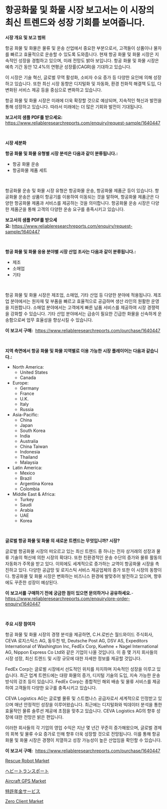 <p><h1>항공화물 및 화물 시장 보고서는 이 시장의 최신 트렌드와 성장 기회를 보여줍니다.</h1></p><p><strong>시장 개요 및 보고 범위</strong></p>
<p><p>항공 화물 및 화물은 물류 및 운송 산업에서 중요한 부분으로서, 고객들이 상품이나 물자를 빠르고 효율적으로 운송할 수 있도록 도와줍니다. 현재 항공 화물 및 화물 시장은 지속적인 성장을 경험하고 있으며, 미래 전망도 밝아 보입니다. 항공 화물 및 화물 시장은 예측 기간 동안 12.4%의 연평균 성장률(CAGR)을 기대하고 있습니다.</p><p>이 시장은 기술 혁신, 글로벌 무역 활성화, 소비자 수요 증가 등 다양한 요인에 의해 성장하고 있습니다. 또한 최신 시장 동향은 디지털화 및 자동화, 환경 친화적 해결책 도입, 다변화된 서비스 제공 등을 중심으로 변화하고 있습니다.</p><p>항공 화물 및 화물 시장은 미래에 더욱 확장할 것으로 예상되며, 지속적인 혁신과 발전을 통해 성장하고 있습니다. 따라서 미래에는 더 많은 기회와 발전이 기대됩니다.</p></p>
<p><strong>보고서의 샘플 PDF를 받으세요:</strong> <a href="https://www.reliableresearchreports.com/enquiry/request-sample/1640447">https://www.reliableresearchreports.com/enquiry/request-sample/1640447</a></p>
<p>&nbsp;</p>
<p><strong>시장 세분화</strong></p>
<p><strong>항공 화물 및 화물 유형별 시장 분석은 다음과 같이 분류됩니다.:</strong></p>
<p><ul><li>항공 화물 운송</li><li>항공화물 제품 세트</li></ul></p>
<p>&nbsp;</p>
<p><p>항공화물 운송 및 화물 시장 유형은 항공화물 운송, 항공화물 제품군 등이 있습니다. 항공화물 운송은 상품이 항공기를 이용하여 이동되는 것을 말하며, 항공화물 제품군은 다양한 항공화물 제품과 서비스를 제공하는 것을 의미합니다. 항공화물 운송 시장은 다양한 제품군을 통해 고객의 다양한 운송 요구를 충족시키고 있습니다.</p></p>
<p><strong>보고서의 샘플 PDF를 받으세요:</strong>&nbsp;<a href="https://www.reliableresearchreports.com/enquiry/request-sample/1640447">https://www.reliableresearchreports.com/enquiry/request-sample/1640447</a></p>
<p>&nbsp;</p>
<p><strong> 항공 화물 및 화물 응용 분야별 시장 산업 조사는 다음과 같이 분류됩니다.:</strong></p>
<p><ul><li>제조</li><li>소매업</li><li>기타</li></ul></p>
<p>&nbsp;</p>
<p><p>항공 화물 및 화물 시장은 제조업, 소매업, 기타 산업 등 다양한 분야에 적용됩니다. 제조업 분야에서는 원자재 및 부품을 빠르고 효율적으로 공급하며 생산 라인의 원활한 운영을 지원합니다. 소매업 분야에서는 고객에게 빠른 납품 서비스를 제공하여 시장 경쟁력을 강화할 수 있습니다. 기타 산업 분야에서는 급송이 필요한 긴급한 화물을 신속하게 운송함으로써 업무 효율성을 향상시킬 수 있습니다.</p></p>
<p><strong>이 보고서 구매:</strong>&nbsp; <a href="https://www.reliableresearchreports.com/purchase/1640447">https://www.reliableresearchreports.com/purchase/1640447</a></p>
<p>&nbsp;</p>
<p><strong>지역 측면에서 항공 화물 및 화물 지역별로 이용 가능한 시장 플레이어는 다음과 같습니다.:</strong></p>
<p><ul>
    <li>
        North America:
        <ul>
            <li>United States</li>
            <li>Canada</li>
        </ul>
    </li>
    <li>
        Europe:
        <ul>
            <li>Germany</li>
            <li>France</li>
            <li>U.K.</li>
            <li>Italy</li>
            <li>Russia</li>
        </ul>
    </li>
    <li>
        Asia-Pacific:
        <ul>
            <li>China</li>
            <li>Japan</li>
            <li>South Korea</li>
            <li>India</li>
            <li>Australia</li>
            <li>China Taiwan</li>
            <li>Indonesia</li>
            <li>Thailand</li>
            <li>Malaysia</li>
        </ul>
    </li>
    <li>
        Latin America:
        <ul>
            <li>Mexico</li>
            <li>Brazil</li>
            <li>Argentina Korea</li>
            <li>Colombia</li>
        </ul>
    </li>
    <li>
        Middle East & Africa:
        <ul>
            <li>Turkey</li>
            <li>Saudi</li>
            <li>Arabia</li>
            <li>UAE</li>
            <li>Korea</li>
        </ul>
    </li>
    </ul></p>
<p>&nbsp;</p>
<p><strong>글로벌 항공 화물 및 화물 의 새로운 트렌드는 무엇입니까? 시장?</strong></p>
<p><p>글로벌 항공화물 시장의 떠오르고 있는 최신 트렌드 중 하나는 전자 상거래의 성장과 물류 기술의 혁신에 의한 시장의 확대다. 또한 친환경적인 운송 수단의 증가와 물류 활동의 자동화가 주목을 받고 있다. 이외에도 세계적으로 증가하는 교역이 항공화물 시장을 촉진하고 있다. 다양한 공급망 및 로지스틱 서비스 제공업체의 증가 또한 이 시장의 동향이다. 항공화물 및 화물 시장은 변화하는 비즈니스 환경에 발맞추어 발전하고 있으며, 향후에도 꾸준한 성장이 예상된다.</p></p>
<p><strong>이 보고서를 구매하기 전에 궁금한 점이 있으면 문의하거나 공유하세요.</strong>- <a href="https://www.reliableresearchreports.com/enquiry/pre-order-enquiry/1640447">https://www.reliableresearchreports.com/enquiry/pre-order-enquiry/1640447</a></p>
<p>&nbsp;</p>
<p><strong>주요 시장 참여자</strong></p>
<p><p>항공 화물 및 화물 시장의 경쟁 분석을 제공하면, C.H.로빈슨 월드와이드 주식회사, CEVA 로지스틱스 AG, 동두천 밖, Deutsche Post AG, DSV AS, Expeditors International of Washington Inc, FedEx Corp, Kuehne + Nagel International AG, Nippon Express Co Ltd와 같은 기업이 나올 것입니다. 이 중 몇 가지 회사들의 시장 성장, 최신 트렌드 및 시장 규모에 대한 자세한 정보를 제공할 것입니다.</p><p>FedEx Corp는 글로벌 시장에서 선도적인 위치를 차지하며 지속적인 성장을 이루고 있습니다. 최근 업계 트렌드에는 대량 화물의 증가, 디지털 기술의 도입, 지속 가능한 운송 방식의 강조 등이 있습니다. FedEx Corp는 종합적인 해외 배송 및 물류 서비스를 제공하여 고객들의 다양한 요구를 충족시키고 있습니다.</p><p>CEVA Logistics AG는 글로벌 물류 및 스트랩나스 공급자로서 세계적으로 인정받고 있으며 매년 안정적인 성장을 이루어왔습니다. 최근에는 디지털화와 빅데이터 분석을 통한 효율적인 물류 솔루션 제공에 초점을 맞추고 있습니다. CEVA Logistics AG의 향후 성장에 대한 전망은 밝은 편입니다.</p><p>이러한 회사들의 각 기업의 영업 수익은 지난 몇 년간 꾸준히 증가해왔으며, 글로벌 경제의 회복 및 물류 수요 증가로 인해 향후 더욱 성장할 것으로 전망됩니다. 이를 통해 항공 화물 및 화물 시장은 경쟁이 치열하고 성장 가능성이 높은 산업임을 확인할 수 있습니다.</p></p>
<p><strong>이 보고서 구매:</strong>&nbsp;&nbsp;<a href="https://www.reliableresearchreports.com/purchase/1640447">https://www.reliableresearchreports.com/purchase/1640447</a></p>
<p><p><a href="https://view.publitas.com/reportprime-1/rescue-robot-market-insights-market-players-and-forecast-till-2031/">Rescue Robot Market</a></p><p><a href="https://github.com/SantosDicki04/Market-Research-Report-List-1/blob/main/185618110498.md">ヘビートランスポート</a></p><p><a href="https://issuu.com/reportprime-2/docs/aircraft-gps-market-size-2030.pptx">Aircraft GPS Market</a></p><p><a href="https://github.com/moulafa/Market-Research-Report-List-1/blob/main/721997110497.md">特許年金サービス</a></p><p><a href="https://github.com/lubmix/Market-Research-Report-List-2/blob/main/zero-client-market.md">Zero Client Market</a></p></p>
